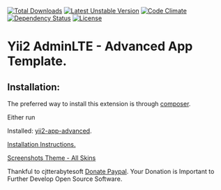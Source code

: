 
[![Total Downloads](https://poser.pugx.org/cjtterabytesoft/yii2-adminlte-advanced/downloads)](https://packagist.org/packages/cjtterabytesoft/yii2-adminlte-advanced) [![Latest Unstable Version](https://poser.pugx.org/cjtterabytesoft/yii2-adminlte-advanced/v/unstable)](https://packagist.org/packages/cjtterabytesoft/yii2-adminlte-advanced) [![Code Climate](https://codeclimate.com/github/cjtterabytesoft/yii2-adminlte-advanced/badges/gpa.svg)](https://codeclimate.com/github/cjtterabytesoft/yii2-adminlte-advanced) [![Dependency Status](https://www.versioneye.com/user/projects/574f2d01e298f3003798ca1c/badge.svg?style=flat)](https://www.versioneye.com/user/projects/574f2d01e298f3003798ca1c) [![License](https://poser.pugx.org/cjtterabytesoft/yii2-adminlte-advanced/license)](https://packagist.org/packages/cjtterabytesoft/yii2-adminlte-advanced) 

Yii2 AdminLTE - Advanced App Template.
======================================

Installation:
-------------

The preferred way to install this extension is through [composer](http://getcomposer.org/download/).

Either run

Installed: [yii2-app-advanced](https://github.com/yiisoft/yii2-app-advanced/).

[Installation Instructions.](docs/getting-started.md) 
 
[Screenshots Theme - All Skins](docs/screenshots.md)

Thankful to cjtterabytesoft [Donate Paypal](https://www.paypal.com/cgi-bin/webscr?cmd=_s-xclick&hosted_button_id=LRLATZP493W46).
Your Donation is Important to Further Develop Open Source Software.

